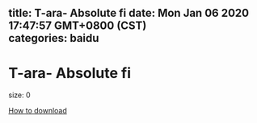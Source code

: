 
title: T-ara- Absolute fi
date: Mon Jan 06 2020 17:47:57 GMT+0800 (CST)    
categories: baidu
---

# T-ara- Absolute fi
size: 0
 
 

[How to download](https://bpcam.bemobtrk.com/go/2ceec3aa-1ca2-46d6-b9ff-aaa5c184517c?jno=3444)